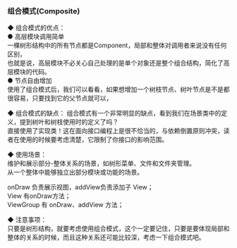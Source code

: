 ### 组合模式(Composite)  

◆ 组合模式的优点：  
● 高层模块调用简单  
一棵树形结构中的所有节点都是Component，局部和整体对调用者来说没有任何区别，  
也就是说，高层模块不必关心自己处理的是单个对象还是整个组合结构，简化了高层模块的代码。  
● 节点自由增加  
使用了组合模式后，我们可以看看，如果想增加一个树枝节点、树叶节点是不是都很容易，只要找到它的父节点就可以，  

◆ 组合模式的缺点：
组合模式有一个非常明显的缺点，看到我们在场景类中的定义，提到树叶和树枝使用时的定义了吗？  
直接使用了实现类！这在面向接口编程上是很不恰当的，与依赖倒置原则冲突，读者在使用的时候要考虑清楚，它限制了你接口的影响范围。  

◆ 使用场景：  
维护和展示部分-整体关系的场景，如树形菜单、文件和文件夹管理。  
从一个整体中能够独立出部分模块或功能的场景。  

onDraw 负责展示视图，addView负责添加子 View；  
View 有onDraw方法；  
ViewGroup 有 onDraw、addView 方法；  

◆ 注意事项：  
只要是树形结构，就要考虑使用组合模式，这个一定要记住，只要是要体现局部和整体的关系的时候，而且这种关系还可能比较深，考虑一下组合模式吧。  
